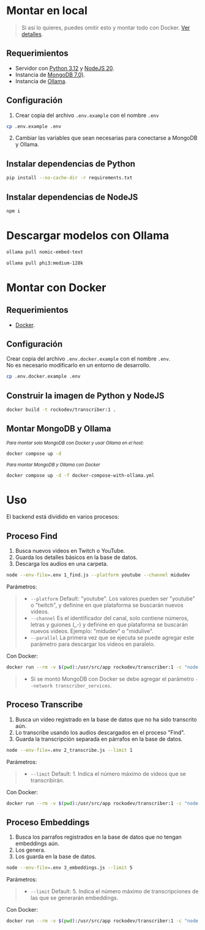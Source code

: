 # Montar en local

> Si así lo quieres, puedes omitir esto y montar todo con Docker. [Ver detalles](#montar-con-docker).

## Requerimientos
- Servidor con [Python 3.12](https://www.python.org/) y [NodeJS 20](https://nodejs.org/).
- Instancia de [MongoDB 7.0)](https://www.mongodb.com/).
- Instancia de [Ollama](https://ollama.com/).

## Configuración
1. Crear copia del archivo `.env.example` con el nombre `.env`
```sh
cp .env.example .env
```
2. Cambiar las variables que sean necesarias para conectarse a MongoDB y Ollama.

## Instalar dependencias de Python
```sh
pip install --no-cache-dir -r requirements.txt
```

## Instalar dependencias de NodeJS
```sh
npm i
```

# Descargar modelos con Ollama
```sh
ollama pull nomic-embed-text
```
```sh
ollama pull phi3:medium-128k
```

# Montar con Docker

## Requerimientos
- [Docker](https://www.docker.com/).

## Configuración
Crear copia del archivo `.env.docker.example` con el nombre `.env`.\
No es necesario modificarlo en un entorno de desarrollo.
```sh
cp .env.docker.example .env
```

## Construir la imagen de Python y NodeJS
```sh
docker build -t rockodev/transcriber:1 .
```

## Montar MongoDB y Ollama
<small>*Para montar solo MongoDB con Docker y usar Ollama en el host:*</small>

```sh
docker compose up -d
```
<small>*Para montar MongoDB y Ollama con Docker*</small>

```sh
docker compose up -d -f docker-compose-with-ollama.yml
```

# Uso

El backend está dividido en varios procesos:

## Proceso Find
1. Busca nuevos videos en Twitch o YouTube.
1. Guarda los detalles básicos en la base de datos.
1. Descarga los audios en una carpeta.
```sh
node --env-file=.env 1_find.js --platform youtube --channel midudev
```
Parámetros:
> - `--platform` Default: "youtube". Los valores pueden ser "youtube" o "twitch", y definine en que plataforma se buscarán nuevos videos.
> - `--channel` Es el identificador del canal, solo contiene números, letras y guiones (_-) y definine en que plataforma se buscarán nuevos videos. Ejemplo: "midudev" o "midulive".
> - `--parallel` La primera vez que se ejecuta se puede agregar este parámetro para descargar los videos en paralelo.

Con Docker:
```sh
docker run --rm -v $(pwd):/usr/src/app rockodev/transcriber:1 -c "node --env-file=.env 1_find.js --platform youtube --channel midudev"
```
> - Si se montó MongoDB con Docker se debe agregar el parámetro `--network transcriber_services`.

## Proceso Transcribe
1. Busca un video registrado en la base de datos que no ha sido transcrito aún.
1. Lo transcribe usando los audios descargados en el proceso "Find".
1. Guarda la transcripción separada en párrafos en la base de datos.
```sh
node --env-file=.env 2_transcribe.js --limit 1
```
Parámetros:
> - `--limit` Default: 1. Indica el número máximo de videos que se transcribirán.

Con Docker:
```sh
docker run --rm -v $(pwd):/usr/src/app rockodev/transcriber:1 -c "node --env-file=.env 2_transcribe.js"
```

## Proceso Embeddings
1. Busca los parrafos registrados en la base de datos que no tengan embeddings aún.
1. Los genera.
1. Los guarda en la base de datos.
```sh
node --env-file=.env 3_embeddings.js --limit 5
```
Parámetros:
> - `--limit` Default: 5. Indica el número máximo de transcripciones de las que se generarán embeddings.

Con Docker:
```sh
docker run --rm -v $(pwd):/usr/src/app rockodev/transcriber:1 -c "node --env-file=.env 3_embeddings.js"
```

<!-- docker run -it --rm -v $(pwd):/usr/src/app --network="transcriber_backend" rockodev/transcriber:1 -->
